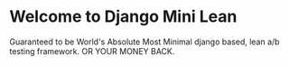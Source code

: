 Welcome to Django Mini Lean
===========================

Guaranteed to be World's Absolute Most Minimal django based, lean a/b testing framework.
OR YOUR MONEY BACK.
